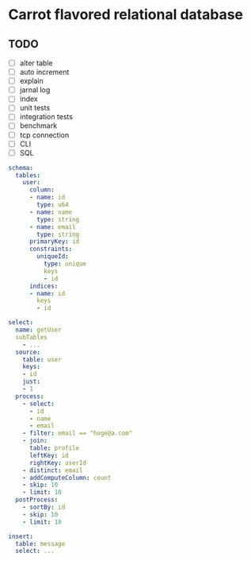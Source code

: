 # Carrot flavored relational database

## TODO
- [ ] alter table
- [ ] auto increment
- [ ] explain
- [ ] jarnal log
- [ ] index
- [ ] unit tests
- [ ] integration tests
- [ ] benchmark
- [ ] tcp connection
- [ ] CLI
- [ ] SQL

``` yaml
schema:
  tables:
    user:
      column:
      - name: id
        type: u64
      - name: name
        type: string
      - name: email
        type: string
      primaryKey: id
      constraints:
        uniqueId:
          type: unique
          keys
          - id
      indices:
      - name: id
        keys
        - id  

select:
  name: getUser
  subTables
    - ...
  source:
    table: user
    keys:
    - id
    just:
    - 1
  process:
    - select:
      - id
      - name
      - email
    - filter: email == "hoge@a.com"
    - join:
      table: profile
      leftKey: id
      rightKey: userId
    - distinct: email
    - addComputeColumn: count
    - skip: 10
    - limit: 10
  postProcess:
    - sortBy: id
    - skip: 10
    - limit: 10

insert:
  table: message
  select: ...
```
